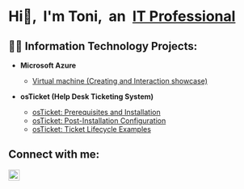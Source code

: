 
# Hi👋, &nbsp;I'm Toni, &nbsp;an &nbsp;[IT Professional](https://www.linkedin.com/in/toni-deeprai-477867327)

## 👨‍💻 Information Technology Projects:

- **Microsoft Azure**
  - [Virtual machine (Creating and Interaction showcase)](asdsdsds)

- **osTicket (Help Desk Ticketing System)**
  - [osTicket: Prerequisites and Installation](https://github.com/tonideeprai/osticket-prereqs)<br>
  - [osTicket: Post-Installation Configuration](https://github.com/tonideeprai/osticket-prereqs)<br>
  - [osTicket: Ticket Lifecycle Examples](https://github.com/tonideeprai/osticket-prereqs)

<h2>Connect with me:</h2>

[<img align="left" alt="Josh | LinkedIn" width="22px" src="https://cdn.jsdelivr.net/npm/simple-icons@v3/icons/linkedin.svg" />][linkedin]

[linkedin]: https://linkedin.com/in/Josh
